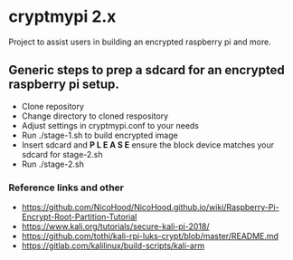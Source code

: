# cryptmypi 2.x
Project to assist users in building an encrypted raspberry pi and more.

## Generic steps to prep a sdcard for an encrypted raspberry pi setup.
 * Clone repository
 * Change directory to cloned respository
 * Adjust settings in cryptmypi.conf to your needs
 * Run ./stage-1.sh to build encrypted image
 * Insert sdcard and **P L E A S E** ensure the block device matches your sdcard for stage-2.sh
 * Run ./stage-2.sh

### Reference links and other
+ https://github.com/NicoHood/NicoHood.github.io/wiki/Raspberry-Pi-Encrypt-Root-Partition-Tutorial
+ https://www.kali.org/tutorials/secure-kali-pi-2018/
+ https://github.com/tothi/kali-rpi-luks-crypt/blob/master/README.md
+ https://gitlab.com/kalilinux/build-scripts/kali-arm

